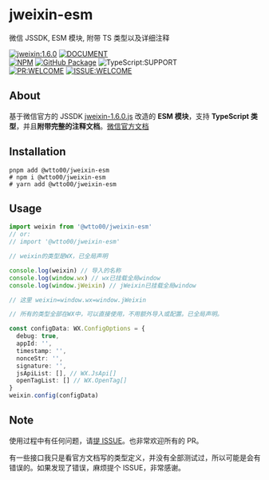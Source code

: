 # jweixin-esm

微信 JSSDK, ESM 模块, 附带 TS 类型以及详细注释

[![jweixin:1.6.0](https://img.shields.io/badge/jweixin.js-1.6.0-blue?style=flat-square&logo=WeChat)](http://res.wx.qq.com/open/js/jweixin-1.6.0.js) [![DOCUMENT](https://img.shields.io/badge/DOCUMENT-GO%20TO-blue?style=flat-square&logo=WeChat)](https://developers.weixin.qq.com/doc/offiaccount/OA_Web_Apps/JS-SDK.html)  
[![NPM](https://flat.badgen.net/npm/v/@wtto00/jweixin-esm?icon=npm)](https://www.npmjs.com/package/@wtto00/jweixin-esm) [![GitHub Package](https://img.shields.io/github/package-json/v/wtto00/jweixin-esm?style=flat-square&logo=github&label=package)](https://github.com/wtto00/jweixin-esm/pkgs/npm/jweixin-esm) ![TypeScript:SUPPORT](https://img.shields.io/badge/TypeScript-SUPPORT-blue?style=flat-square)  
[![PR:WELCOME](https://img.shields.io/badge/PR-WELCOME-blue?style=flat-square)](https://github.com/wtto00/jweixin-esm/pulls) [![ISSUE:WELCOME](https://img.shields.io/badge/ISSUE-WELCOME-blue?style=flat-square)](https://github.com/wtto00/jweixin-esm/issues)

## About

基于微信官方的 JSSDK [jweixin-1.6.0.js](http://res.wx.qq.com/open/js/jweixin-1.6.0.js) 改造的 **ESM 模块**，支持 **TypeScript 类型**，并且**附带完整的注释文档**。[微信官方文档](https://developers.weixin.qq.com/doc/offiaccount/OA_Web_Apps/JS-SDK.html)

## Installation

```shell
pnpm add @wtto00/jweixin-esm
# npm i @wtto00/jweixin-esm
# yarn add @wtto00/jweixin-esm
```

## Usage

```typescript
import weixin from '@wtto00/jweixin-esm'
// or:
// import '@wtto00/jweixin-esm'

// weixin的类型是WX，已全局声明

console.log(weixin) // 导入的名称
console.log(window.wx) // wx已挂载全局window
console.log(window.jWeixin) // jWeixin已挂载全局window

// 这里 weixin=window.wx=window.jWeixin

// 所有的类型全部在WX中，可以直接使用，不用额外导入或配置。已全局声明。

const configData: WX.ConfigOptions = {
  debug: true,
  appId: '',
  timestamp: '',
  nonceStr: '',
  signature: '',
  jsApiList: [], // WX.JsApi[]
  openTagList: [] // WX.OpenTag[]
}
weixin.config(configData)
```

## Note

使用过程中有任何问题，请[提 ISSUE](https://github.com/wtto00/jweixin-esm/issues/new/choose)。也非常欢迎所有的 PR。

有一些接口我只是看官方文档写的类型定义，并没有全部测试过，所以可能是会有错误的。如果发现了错误，麻烦提个 ISSUE，非常感谢。
